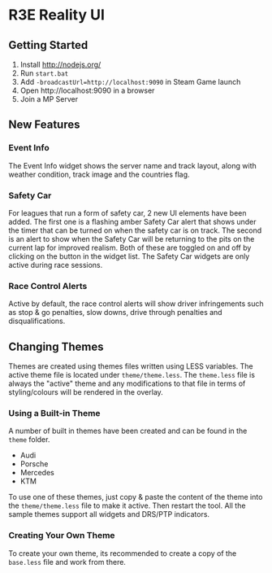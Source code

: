 # R3E Reality UI

## Getting Started
1. Install http://nodejs.org/
2. Run `start.bat`
3. Add `-broadcastUrl=http://localhost:9090` in Steam Game launch
4. Open http://localhost:9090 in a browser
5. Join a MP Server

## New Features
### Event Info
The Event Info widget shows the server name and track layout, along with weather condition, track image and the countries flag.

### Safety Car
For leagues that run a form of safety car, 2 new UI elements have been added. The first one is a flashing amber Safety Car alert that shows under the timer that can be turned on when the safety car is on track. The second is an alert to show when the Safety Car will be returning to the pits on the current lap for improved realism. Both of these are toggled on and off by clicking on the button in the widget list. The Safety Car widgets are only active during race sessions.

### Race Control Alerts
Active by default, the race control alerts will show driver infringements such as stop & go penalties, slow downs, drive through penalties and disqualifications.

## Changing Themes
Themes are created using themes files written using LESS variables. The active theme file is located under `theme/theme.less`.
The `theme.less` file is always the "active" theme and any modifications to that file in terms of styling/colours will be rendered in the overlay.

### Using a Built-in Theme
A number of built in themes have been created and can be found in the `theme` folder.
* Audi
* Porsche
* Mercedes
* KTM

To use one of these themes, just copy & paste the content of the theme into the `theme/theme.less` file to make it active. Then restart the tool. All the sample themes support all widgets and DRS/PTP indicators. 

### Creating Your Own Theme
To create your own theme, its recommended to create a copy of the `base.less` file and work from there.
